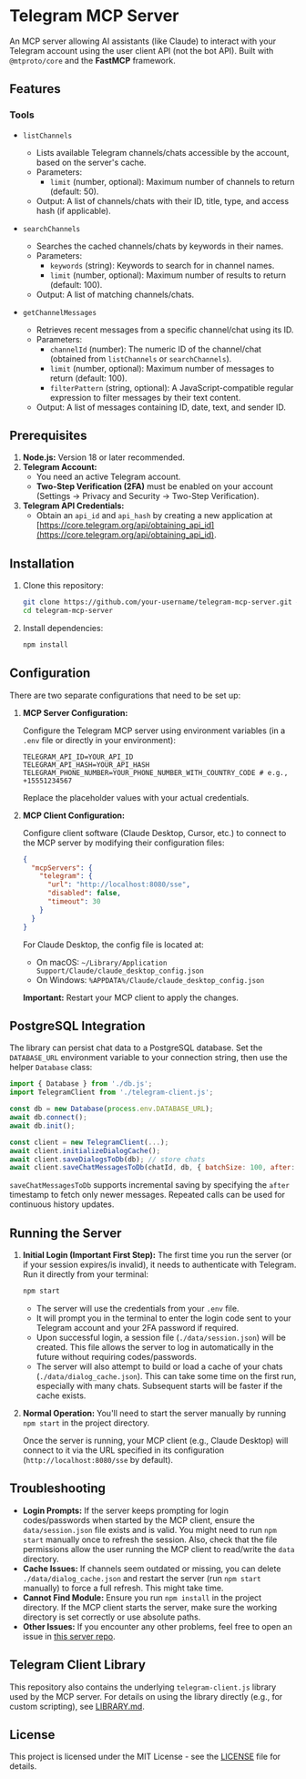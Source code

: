 # Telegram MCP Server

An MCP server allowing AI assistants (like Claude) to interact with your Telegram account using the user client API (not the bot API). Built with `@mtproto/core` and the **FastMCP** framework.

## Features

### Tools

- `listChannels`

  - Lists available Telegram channels/chats accessible by the account, based on the server's cache.
  - Parameters:
    - `limit` (number, optional): Maximum number of channels to return (default: 50).
  - Output: A list of channels/chats with their ID, title, type, and access hash (if applicable).

- `searchChannels`

  - Searches the cached channels/chats by keywords in their names.
  - Parameters:
    - `keywords` (string): Keywords to search for in channel names.
    - `limit` (number, optional): Maximum number of results to return (default: 100).
  - Output: A list of matching channels/chats.

- `getChannelMessages`
  - Retrieves recent messages from a specific channel/chat using its ID.
  - Parameters:
    - `channelId` (number): The numeric ID of the channel/chat (obtained from `listChannels` or `searchChannels`).
    - `limit` (number, optional): Maximum number of messages to return (default: 100).
    - `filterPattern` (string, optional): A JavaScript-compatible regular expression to filter messages by their text content.
  - Output: A list of messages containing ID, date, text, and sender ID.

## Prerequisites

1.  **Node.js:** Version 18 or later recommended.
2.  **Telegram Account:**
    - You need an active Telegram account.
    - **Two-Step Verification (2FA)** must be enabled on your account (Settings → Privacy and Security → Two-Step Verification).
3.  **Telegram API Credentials:**
    - Obtain an `api_id` and `api_hash` by creating a new application at [https://core.telegram.org/api/obtaining_api_id](https://core.telegram.org/api/obtaining_api_id).

## Installation

1.  Clone this repository:
    ```bash
    git clone https://github.com/your-username/telegram-mcp-server.git # Replace with your repo URL
    cd telegram-mcp-server
    ```
2.  Install dependencies:
    ```bash
    npm install
    ```

## Configuration

There are two separate configurations that need to be set up:

1. **MCP Server Configuration:**

   Configure the Telegram MCP server using environment variables (in a `.env` file or directly in your environment):

   ```dotenv
   TELEGRAM_API_ID=YOUR_API_ID
   TELEGRAM_API_HASH=YOUR_API_HASH
   TELEGRAM_PHONE_NUMBER=YOUR_PHONE_NUMBER_WITH_COUNTRY_CODE # e.g., +15551234567
   ```

   Replace the placeholder values with your actual credentials.

2. **MCP Client Configuration:**

   Configure client software (Claude Desktop, Cursor, etc.) to connect to the MCP server by modifying their configuration files:

   ```json
   {
     "mcpServers": {
       "telegram": {
         "url": "http://localhost:8080/sse",
         "disabled": false,
         "timeout": 30
       }
     }
   }
   ```

   For Claude Desktop, the config file is located at:

   - On macOS: `~/Library/Application Support/Claude/claude_desktop_config.json`
   - On Windows: `%APPDATA%/Claude/claude_desktop_config.json`

   **Important:** Restart your MCP client to apply the changes.

## PostgreSQL Integration

The library can persist chat data to a PostgreSQL database. Set the `DATABASE_URL` environment variable to your connection string, then use the helper `Database` class:

```javascript
import { Database } from './db.js';
import TelegramClient from './telegram-client.js';

const db = new Database(process.env.DATABASE_URL);
await db.connect();
await db.init();

const client = new TelegramClient(...);
await client.initializeDialogCache();
await client.saveDialogsToDb(db); // store chats
await client.saveChatMessagesToDb(chatId, db, { batchSize: 100, after: 0 });
```

`saveChatMessagesToDb` supports incremental saving by specifying the `after` timestamp to fetch only newer messages. Repeated calls can be used for continuous history updates.

## Running the Server

1.  **Initial Login (Important First Step):**
    The first time you run the server (or if your session expires/is invalid), it needs to authenticate with Telegram. Run it directly from your terminal:

    ```bash
    npm start
    ```

    - The server will use the credentials from your `.env` file.
    - It will prompt you in the terminal to enter the login code sent to your Telegram account and your 2FA password if required.
    - Upon successful login, a session file (`./data/session.json`) will be created. This file allows the server to log in automatically in the future without requiring codes/passwords.
    - The server will also attempt to build or load a cache of your chats (`./data/dialog_cache.json`). This can take some time on the first run, especially with many chats. Subsequent starts will be faster if the cache exists.

2.  **Normal Operation:**
    You'll need to start the server manually by running `npm start` in the project directory.

    Once the server is running, your MCP client (e.g., Claude Desktop) will connect to it via the URL specified in its configuration (`http://localhost:8080/sse` by default).

## Troubleshooting

- **Login Prompts:** If the server keeps prompting for login codes/passwords when started by the MCP client, ensure the `data/session.json` file exists and is valid. You might need to run `npm start` manually once to refresh the session. Also, check that the file permissions allow the user running the MCP client to read/write the `data` directory.
- **Cache Issues:** If channels seem outdated or missing, you can delete `./data/dialog_cache.json` and restart the server (run `npm start` manually) to force a full refresh. This might take time.
- **Cannot Find Module:** Ensure you run `npm install` in the project directory. If the MCP client starts the server, make sure the working directory is set correctly or use absolute paths.
- **Other Issues:** If you encounter any other problems, feel free to open an issue in [this server repo](https://github.com/kfastov/telegram-mcp-server).

## Telegram Client Library

This repository also contains the underlying `telegram-client.js` library used by the MCP server. For details on using the library directly (e.g., for custom scripting), see [LIBRARY.md](LIBRARY.md).

## License

This project is licensed under the MIT License - see the [LICENSE](LICENSE) file for details.
